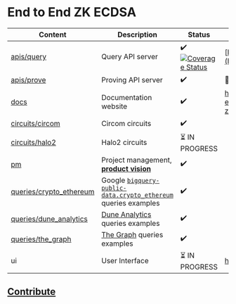 # End to End ZK ECDSA

| Content                                            | Description                                                                                                                                                | Status                                                                                                                                                                                                                        | Live Version                                                 |
| -------------------------------------------------- | ---------------------------------------------------------------------------------------------------------------------------------------------------------- | ----------------------------------------------------------------------------------------------------------------------------------------------------------------------------------------------------------------------------- | ------------------------------------------------------------ |
| [apis/query](apis/query)                           | Query API server                                                                                                                                           | :heavy_check_mark: [![Coverage Status](https://coveralls.io/repos/github/privacy-scaling-explorations/e2e-zk-ecdsa/badge.svg?branch=main)](https://coveralls.io/github/privacy-scaling-explorations/e2e-zk-ecdsa?branch=main) | [https://anonset.fly.dev/](https://anonset.fly.dev/)         |
| [apis/prove ](apis/prove)                          | Proving API server                                                                                                                                         | :heavy_check_mark:                                                                                                                                                                                                            | 📅 TODO                                                      |
| [docs](docs)                                       | Documentation website                                                                                                                                      | :heavy_check_mark:                                                                                                                                                                                                            | https://privacy-scaling-explorations.github.io/e2e-zk-ecdsa/ |
| [circuits/circom](circuits/circom)                 | Circom circuits                                                                                                                                            | :heavy_check_mark:                                                                                                                                                                                                            |                                                              |
| [circuits/halo2](circuits/halo2)                   | Halo2 circuits                                                                                                                                             | :hourglass_flowing_sand: IN PROGRESS                                                                                                                                                                                          |                                                              |
| [pm](pm)                                           | Project management, [**product vision**](./pm/product-vision.md)                                                                                           | :heavy_check_mark:                                                                                                                                                                                                            |                                                              |
| [queries/crypto_ethereum](queries/crypto_ethereum) | Google [`bigquery-public-data.crypto_ethereum`](https://console.cloud.google.com/marketplace/product/ethereum/crypto-ethereum-blockchain) queries examples | :heavy_check_mark:                                                                                                                                                                                                            |                                                              |
| [queries/dune_analytics](queries/dune_analytics)   | [Dune Analytics](https://dune.com/) queries examples                                                                                                       | :heavy_check_mark:                                                                                                                                                                                                            |                                                              |
| [queries/the_graph](queries/the_graph)             | [The Graph](https://thegraph.com/en/) queries examples                                                                                                     | :heavy_check_mark:                                                                                                                                                                                                            |                                                              |
| ui                                                 | User Interface                                                                                                                                             | :hourglass_flowing_sand: IN PROGRESS                                                                                                                                                                                          | https://anonklub.fly.dev/                                    |

## [Contribute](https://github.com/privacy-scaling-explorations/e2e-zk-ecdsa/contribute)
